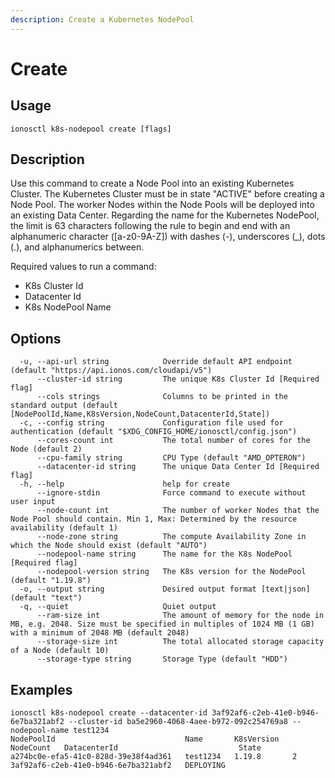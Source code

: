 ```yaml
---
description: Create a Kubernetes NodePool
---
```


# Create

## Usage

```text
ionosctl k8s-nodepool create [flags]
```

## Description

Use this command to create a Node Pool into an existing Kubernetes Cluster. The Kubernetes Cluster must be in state "ACTIVE" before creating a Node Pool. The worker Nodes within the Node Pools will be deployed into an existing Data Center. Regarding the name for the Kubernetes NodePool, the limit is 63 characters following the rule to begin and end with an alphanumeric character ([a-z0-9A-Z]) with dashes (-), underscores (_), dots (.), and alphanumerics between.

Required values to run a command:

* K8s Cluster Id
* Datacenter Id
* K8s NodePool Name

## Options

```text
  -u, --api-url string            Override default API endpoint (default "https://api.ionos.com/cloudapi/v5")
      --cluster-id string         The unique K8s Cluster Id [Required flag]
      --cols strings              Columns to be printed in the standard output (default [NodePoolId,Name,K8sVersion,NodeCount,DatacenterId,State])
  -c, --config string             Configuration file used for authentication (default "$XDG_CONFIG_HOME/ionosctl/config.json")
      --cores-count int           The total number of cores for the Node (default 2)
      --cpu-family string         CPU Type (default "AMD_OPTERON")
      --datacenter-id string      The unique Data Center Id [Required flag]
  -h, --help                      help for create
      --ignore-stdin              Force command to execute without user input
      --node-count int            The number of worker Nodes that the Node Pool should contain. Min 1, Max: Determined by the resource availability (default 1)
      --node-zone string          The compute Availability Zone in which the Node should exist (default "AUTO")
      --nodepool-name string      The name for the K8s NodePool [Required flag]
      --nodepool-version string   The K8s version for the NodePool (default "1.19.8")
  -o, --output string             Desired output format [text|json] (default "text")
  -q, --quiet                     Quiet output
      --ram-size int              The amount of memory for the node in MB, e.g. 2048. Size must be specified in multiples of 1024 MB (1 GB) with a minimum of 2048 MB (default 2048)
      --storage-size int          The total allocated storage capacity of a Node (default 10)
      --storage-type string       Storage Type (default "HDD")
```

## Examples

```text
ionosctl k8s-nodepool create --datacenter-id 3af92af6-c2eb-41e0-b946-6e7ba321abf2 --cluster-id ba5e2960-4068-4aee-b972-092c254769a8 --nodepool-name test1234
NodePoolId                             Name       K8sVersion   NodeCount   DatacenterId                           State
a274bc0e-efa5-41c0-828d-39e38f4ad361   test1234   1.19.8       2           3af92af6-c2eb-41e0-b946-6e7ba321abf2   DEPLOYING
```

